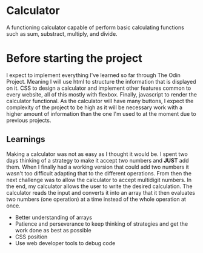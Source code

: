 # Calculator
A functioning calculator capable of perform basic calculating functions such as sum, substract, multiply, and divide.

<h1>Before starting the project</h1>
I expect to implement everything I've learned so far through The Odin Project. Meaning I will use html to structure the information that is displayed on it. CSS to design a calculator and implement other features common to every website, all of this mostly with flexbox. Finally, javascript to render the calculator functional. As the calculator will have many buttons, I expect the complexity of the project to be high as it will be necessary work with a higher amount of information than the one I'm used to at the moment due to previous projects.

<h2>Learnings</h2>
Making a calculator was not as easy as I thought it would be. I spent two days thinking of a strategy to make it accept two numbers and <strong>JUST</strong> add them. When I finally had a working version that could add two numbers it wasn't too difficult adapting that to the different operations. From then the next challenge was to allow the calculator to accept multidigit numbers. In the end, my calculator allows the user to write the desired calculation. The calculator reads the input and converts it into an array that it then evaluates two numbers (one operation) at a time instead of the whole operation at once.
  <ul>
    <li>Better understanding of arrays</li>
    <li>Patience and perseverance to keep thinking of strategies and get the work done as best as possible</li>
    <li>CSS position</li>
    <li>Use web developer tools to debug code</li>
  </ul>
